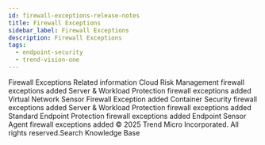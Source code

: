 ```yaml
---
id: firewall-exceptions-release-notes
title: Firewall Exceptions
sidebar_label: Firewall Exceptions
description: Firewall Exceptions
tags:
  - endpoint-security
  - trend-vision-one
---
```


 Firewall Exceptions Related information Cloud Risk Management firewall exceptions added Server & Workload Protection firewall exceptions added Virtual Network Sensor Firewall Exception added Container Security firewall exceptions added Server & Workload Protection firewall exceptions added Standard Endpoint Protection firewall exceptions added Endpoint Sensor Agent firewall exceptions added © 2025 Trend Micro Incorporated. All rights reserved.Search Knowledge Base